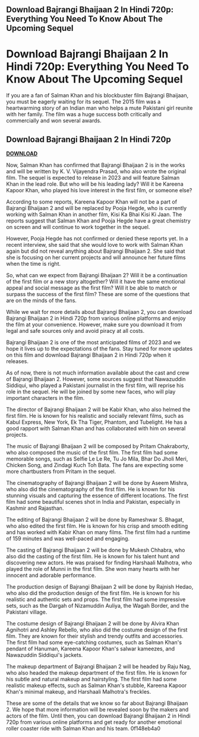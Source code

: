 ## Download Bajrangi Bhaijaan 2 In Hindi 720p: Everything You Need To Know About The Upcoming Sequel

  
# Download Bajrangi Bhaijaan 2 In Hindi 720p: Everything You Need To Know About The Upcoming Sequel
 
If you are a fan of Salman Khan and his blockbuster film Bajrangi Bhaijaan, you must be eagerly waiting for its sequel. The 2015 film was a heartwarming story of an Indian man who helps a mute Pakistani girl reunite with her family. The film was a huge success both critically and commercially and won several awards.
 
## Download Bajrangi Bhaijaan 2 In Hindi 720p


[**DOWNLOAD**](https://www.google.com/url?q=https%3A%2F%2Fshoxet.com%2F2tKAKX&sa=D&sntz=1&usg=AOvVaw0JyCxj4qMzn4dMFy7iakmB)

 
Now, Salman Khan has confirmed that Bajrangi Bhaijaan 2 is in the works and will be written by K. V. Vijayendra Prasad, who also wrote the original film. The sequel is expected to release in 2023 and will feature Salman Khan in the lead role. But who will be his leading lady? Will it be Kareena Kapoor Khan, who played his love interest in the first film, or someone else?
 
According to some reports, Kareena Kapoor Khan will not be a part of Bajrangi Bhaijaan 2 and will be replaced by Pooja Hegde, who is currently working with Salman Khan in another film, Kisi Ka Bhai Kisi Ki Jaan. The reports suggest that Salman Khan and Pooja Hegde have a great chemistry on screen and will continue to work together in the sequel.
 
However, Pooja Hegde has not confirmed or denied these reports yet. In a recent interview, she said that she would love to work with Salman Khan again but did not reveal anything about Bajrangi Bhaijaan 2. She said that she is focusing on her current projects and will announce her future films when the time is right.
 
So, what can we expect from Bajrangi Bhaijaan 2? Will it be a continuation of the first film or a new story altogether? Will it have the same emotional appeal and social message as the first film? Will it be able to match or surpass the success of the first film? These are some of the questions that are on the minds of the fans.
 
While we wait for more details about Bajrangi Bhaijaan 2, you can download Bajrangi Bhaijaan 2 in Hindi 720p from various online platforms and enjoy the film at your convenience. However, make sure you download it from legal and safe sources only and avoid piracy at all costs.
 
Bajrangi Bhaijaan 2 is one of the most anticipated films of 2023 and we hope it lives up to the expectations of the fans. Stay tuned for more updates on this film and download Bajrangi Bhaijaan 2 in Hindi 720p when it releases.
  
As of now, there is not much information available about the cast and crew of Bajrangi Bhaijaan 2. However, some sources suggest that Nawazuddin Siddiqui, who played a Pakistani journalist in the first film, will reprise his role in the sequel. He will be joined by some new faces, who will play important characters in the film.
 
The director of Bajrangi Bhaijaan 2 will be Kabir Khan, who also helmed the first film. He is known for his realistic and socially relevant films, such as Kabul Express, New York, Ek Tha Tiger, Phantom, and Tubelight. He has a good rapport with Salman Khan and has collaborated with him on several projects.
 
The music of Bajrangi Bhaijaan 2 will be composed by Pritam Chakraborty, who also composed the music of the first film. The first film had some memorable songs, such as Selfie Le Le Re, Tu Jo Mila, Bhar Do Jholi Meri, Chicken Song, and Zindagi Kuch Toh Bata. The fans are expecting some more chartbusters from Pritam in the sequel.
 
The cinematography of Bajrangi Bhaijaan 2 will be done by Aseem Mishra, who also did the cinematography of the first film. He is known for his stunning visuals and capturing the essence of different locations. The first film had some beautiful scenes shot in India and Pakistan, especially in Kashmir and Rajasthan.
 
The editing of Bajrangi Bhaijaan 2 will be done by Rameshwar S. Bhagat, who also edited the first film. He is known for his crisp and smooth editing and has worked with Kabir Khan on many films. The first film had a runtime of 159 minutes and was well-paced and engaging.
 
The casting of Bajrangi Bhaijaan 2 will be done by Mukesh Chhabra, who also did the casting of the first film. He is known for his talent hunt and discovering new actors. He was praised for finding Harshaali Malhotra, who played the role of Munni in the first film. She won many hearts with her innocent and adorable performance.
 
The production design of Bajrangi Bhaijaan 2 will be done by Rajnish Hedao, who also did the production design of the first film. He is known for his realistic and authentic sets and props. The first film had some impressive sets, such as the Dargah of Nizamuddin Auliya, the Wagah Border, and the Pakistani village.
 
The costume design of Bajrangi Bhaijaan 2 will be done by Alvira Khan Agnihotri and Ashley Rebello, who also did the costume design of the first film. They are known for their stylish and trendy outfits and accessories. The first film had some eye-catching costumes, such as Salman Khan's pendant of Hanuman, Kareena Kapoor Khan's salwar kameezes, and Nawazuddin Siddiqui's jackets.
 
The makeup department of Bajrangi Bhaijaan 2 will be headed by Raju Nag, who also headed the makeup department of the first film. He is known for his subtle and natural makeup and hairstyling. The first film had some realistic makeup effects, such as Salman Khan's stubble, Kareena Kapoor Khan's minimal makeup, and Harshaali Malhotra's freckles.
 
These are some of the details that we know so far about Bajrangi Bhaijaan 2. We hope that more information will be revealed soon by the makers and actors of the film. Until then, you can download Bajrangi Bhaijaan 2 in Hindi 720p from various online platforms and get ready for another emotional roller coaster ride with Salman Khan and his team.
 0f148eb4a0
